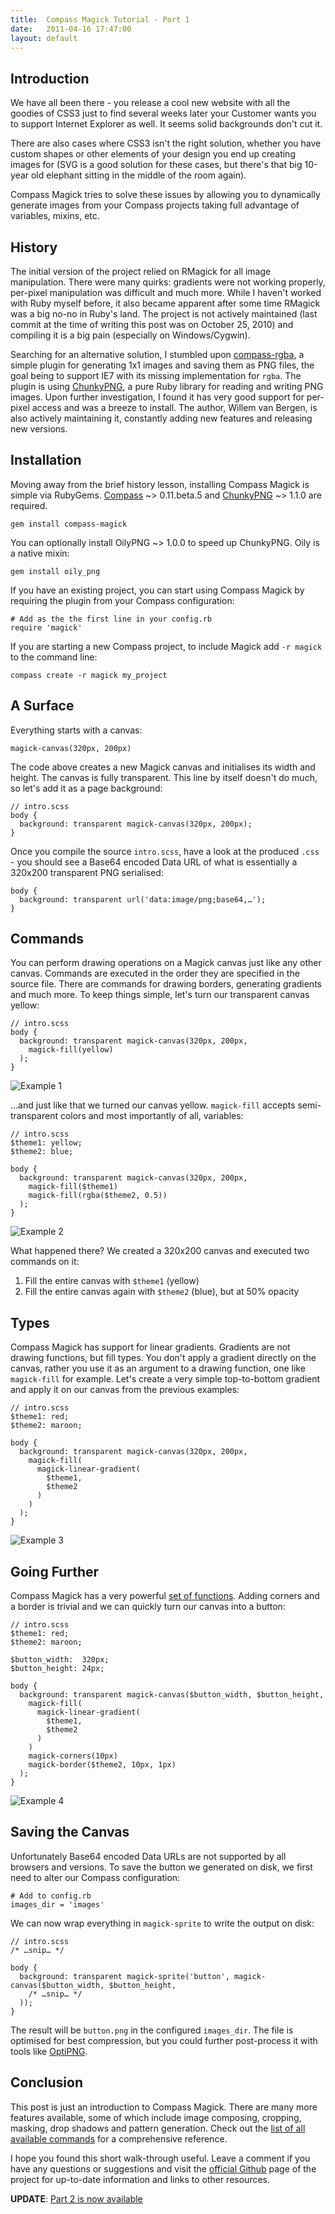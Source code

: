 ```yaml
---
title:  Compass Magick Tutorial - Part 1
date:   2011-04-16 17:47:00
layout: default
---
```


Introduction
------------

We have all been there - you release a cool new website with all the goodies of CSS3 just to find several weeks later your Customer wants you to support Internet Explorer as well. It seems solid backgrounds don't cut it.

There are also cases where CSS3 isn't the right solution, whether you have custom shapes or other elements of your design you end up creating images for (SVG is a good solution for these cases, but there's that big 10-year old elephant sitting in the middle of the room again).

Compass Magick tries to solve these issues by allowing you to dynamically generate images from your Compass projects taking full advantage of variables, mixins, etc.

<!-- more -->

History
-------

The initial version of the project relied on RMagick for all image manipulation. There were many quirks: gradients were not working properly, per-pixel manipulation was difficult and much more.
While I haven't worked with Ruby myself before, it also became apparent after some time RMagick was a big no-no in Ruby's land. The project is not actively maintained (last commit at the time of writing this post was on October 25, 2010) and compiling it is a big pain (especially on Windows/Cygwin).

Searching for an alternative solution, I stumbled upon [compass-rgba](http://www.aaronrussell.co.uk/blog/cross-browser-rgba-support/), a simple plugin for generating 1x1 images and saving them as PNG files, the goal being to support IE7 with its missing implementation for `rgba`.
The plugin is using [ChunkyPNG](https://github.com/wvanbergen/chunky_png), a pure Ruby library for reading and writing PNG images. Upon further investigation, I found it has very good support for per-pixel access and was a breeze to install. The author, Willem van Bergen, is also actively maintaining it, constantly adding new features and releasing new versions.

Installation
------------

Moving away from the brief history lesson, installing Compass Magick is simple via RubyGems. [Compass](http://beta.compass-style.org) ~> 0.11.beta.5 and [ChunkyPNG](https://github.com/wvanbergen/chunky_png) ~> 1.1.0 are required.

    gem install compass-magick

You can optionally install OilyPNG ~> 1.0.0 to speed up ChunkyPNG. Oily is a native mixin:

    gem install oily_png

If you have an existing project, you can start using Compass Magick by requiring the plugin from your Compass configuration:

    # Add as the the first line in your config.rb
    require 'magick'

If you are starting a new Compass project, to include Magick add `-r magick` to the command line:

    compass create -r magick my_project

A Surface
---------

Everything starts with a canvas:

    magick-canvas(320px, 200px)

The code above creates a new Magick canvas and initialises its width and height. The canvas is fully transparent. This line by itself doesn't do much, so let's add it as a page background:

    // intro.scss
    body {
      background: transparent magick-canvas(320px, 200px);
    }

Once you compile the source `intro.scss`, have a look at the produced `.css` - you should see a Base64 encoded Data URL of what is essentially a 320x200 transparent PNG serialised:

    body {
      background: transparent url('data:image/png;base64,…');
    }

Commands
--------

You can perform drawing operations on a Magick canvas just like any other canvas. Commands are executed in the order they are specified in the source file. There are commands for drawing borders, generating gradients and much more. To keep things simple, let's turn our transparent canvas yellow:

    // intro.scss
    body {
      background: transparent magick-canvas(320px, 200px,
        magick-fill(yellow)
      );
    }

![Example 1](http://i.imgur.com/j1KUk.png)

…and just like that we turned our canvas yellow. `magick-fill` accepts semi-transparent colors and most importantly of all, variables:

    // intro.scss
    $theme1: yellow;
    $theme2: blue;

    body {
      background: transparent magick-canvas(320px, 200px,
        magick-fill($theme1)
        magick-fill(rgba($theme2, 0.5))
      );
    }

![Example 2](http://i.imgur.com/3o3yy.png)

What happened there? We created a 320x200 canvas and executed two commands on it:

1. Fill the entire canvas with `$theme1` (yellow)
2. Fill the entire canvas again with `$theme2` (blue), but at 50% opacity

Types
-----

Compass Magick has support for linear gradients. Gradients are not drawing functions, but fill types. You don't apply a gradient directly on the canvas, rather you use it as an argument to a drawing function, one like `magick-fill` for example. Let's create a very simple top-to-bottom gradient and apply it on our canvas from the previous examples:

    // intro.scss
    $theme1: red;
    $theme2: maroon;

    body {
      background: transparent magick-canvas(320px, 200px,
        magick-fill(
          magick-linear-gradient(
            $theme1,
            $theme2
          )
        )
      );
    }

![Example 3](http://i.imgur.com/V9pb3.png)

Going Further
-------------

Compass Magick has a very powerful [set of functions](https://github.com/StanAngeloff/compass-magick/blob/master/APIs.md). Adding corners and a border is trivial and we can quickly turn our canvas into a button:

    // intro.scss
    $theme1: red;
    $theme2: maroon;

    $button_width:  320px;
    $button_height: 24px;

    body {
      background: transparent magick-canvas($button_width, $button_height,
        magick-fill(
          magick-linear-gradient(
            $theme1,
            $theme2
          )
        )
        magick-corners(10px)
        magick-border($theme2, 10px, 1px)
      );
    }

![Example 4](http://i.imgur.com/hBLg0.png)

Saving the Canvas
-----------------

Unfortunately Base64 encoded Data URLs are not supported by all browsers and versions. To save the button we generated on disk, we first need to alter our Compass configuration:

    # Add to config.rb
    images_dir = 'images'

We can now wrap everything in `magick-sprite` to write the output on disk:

    // intro.scss
    /* …snip… */

    body {
      background: transparent magick-sprite('button', magick-canvas($button_width, $button_height,
        /* …snip… */
      ));
    }

The result will be `button.png` in the configured `images_dir`. The file is optimised for best compression, but you could further post-process it with tools like [OptiPNG](http://optipng.sourceforge.net/).

Conclusion
----------

This post is just an introduction to Compass Magick. There are many more features available, some of which include image composing, cropping, masking, drop shadows and pattern generation.
Check out the [list of all available commands](https://github.com/StanAngeloff/compass-magick/blob/master/APIs.md) for a comprehensive reference.

I hope you found this short walk-through useful.
Leave a comment if you have any questions or suggestions and visit the [official Github](https://github.com/StanAngeloff/compass-magick) page of the project for up-to-date information and links to other resources.

**UPDATE**: [Part 2 is now available](http://blog.angeloff.name/post/5040777009/compass-magick-tutorial-part-2)
